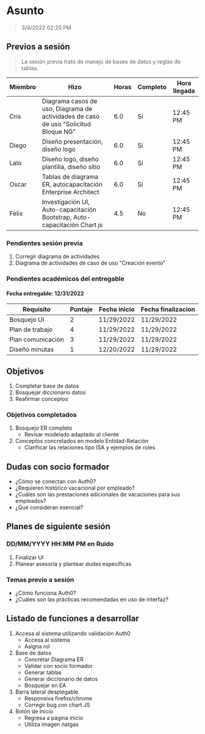 <!-- 
Esta es una plantilla de minutas generada por Félix, puedes utilizarla libremente si así lo deseas.
En caso de querer modificarla, haz un Fork para que puedas generar tus propias minutas.
 -->

# Asunto

>3/4/2022 02:20 PM

## Previos a sesión

>La sesión previa trató de manejo de bases de datos y reglas de tablas.

|Miembro|Hizo|Horas|Completo|Hora llegada
|---|---|---|---|---|
|Cris|Diagrama casos de uso, Diagrama de actividades de caso de uso "Solicitud Bloque NG"| 6.0| Sí | 12:45 PM
|Diego|Diseño presentación, diseño logo| 6.0| Sí | 12:45 PM
|Lalo|Diseño logo, diseño plantilla, diseño sitio| 6.0| Sí | 12:45 PM
|Oscar|Tablas de diagrama ER, autocapacitación Enterprise Architect| 6.0| Sí | 12:45 PM
|Félix|Investigación UI, Auto-capacitación Bootstrap, Auto-capacitación Chart js| 4.5| No | 12:45 PM

### Pendientes sesión previa

1. Corregir diagrama de actividades
2. Diagrama de actividades de caso de uso "Creación evento"

### Pendientes académicos del entregable

#### Fecha entregable: 12/31/2022

|Requisito|Puntaje|Fecha inicio|Fecha finalizacion|
|---|---|---|---|
|Bosquejo UI|2|11/29/2022|11/29/2022
|Plan de trabajo|4|11/29/2022|11/29/2022
|Plan comunicación|3|11/29/2022|11/29/2022
|Diseño minutas|1|12/20/2022|11/29/2022

## Objetivos

1. Completar base de datos
2. Bosquejar diccionario datos
3. Reafirmar conceptos

### Objetivos completados

1. Bosquejo ER completo
    * Revisar modelado adaptado al cliente
2. Conceptos concretados en modelo Entidad-Relación
    * Clarificar las relaciones tipo ISA y ejemplos de roles

## Dudas con socio formador

* ¿Cómo se conectan con Auth0?
* ¿Requieren histórico vacacional por empleado?
* ¿Cuáles son las prestaciones adicionales de vacaciones para sus empleados?
* ¿Qué consideran esencial?

## Planes de siguiente sesión

### DD/MM/YYYY HH:MM PM en Ruido

1. Finalizar UI
2. Planear asesoría y plantear dudas específicas

### Temas previo a sesión

* ¿Cómo funciona Auth0?
* ¿Cuáles son las prácticas recomendadas en uso de interfaz?

## Listado de funciones a desarrollar

1. Accesa al sistema utilizando validación Auth0
    * Accesa al sistema
    * Asigna rol
2. Base de datos
    * Concretar Diagrama ER
    * Validar con socio formador
    * Generar tablas
    * Generar diccionario de datos
    * Bosquejar en EA
3. Barra lateral desplegable
    * Responsiva firefox/chrome
    * Corregir bug con chart JS
4. Botón de Inicio
    * Regresa a página inicio
    * Utiliza imagen natgas
